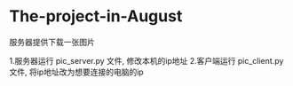 # The-project-in-August
服务器提供下载一张图片

1.服务器运行 pic_server.py 文件, 修改本机的ip地址
2.客户端运行 pic_client.py 文件, 将ip地址改为想要连接的电脑的ip